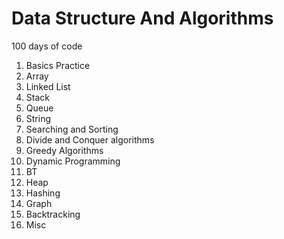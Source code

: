 # Data Structure And Algorithms

100 days of code

1. Basics Practice
2. Array
3. Linked List
4. Stack 
5. Queue
6. String
7. Searching and Sorting
8. Divide and Conquer algorithms 
9. Greedy Algorithms
10. Dynamic Programming
11. BT
12. Heap
13. Hashing
14. Graph
15. Backtracking
16. Misc
